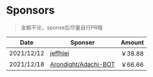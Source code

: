 # Sponsors

> 金额不论，sponse后尽量自行PR哦

|Date|Sponser|Amount|
|-|-|-|
|2021/12/12|[jeffhiei](https://github.com/jeffhiei)|￥38.88|
|2021/12/18|[Arondight/Adachi-BOT](https://github.com/Arondight/Adachi-BOT)|￥66.66|
